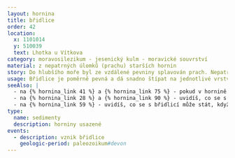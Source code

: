 ```yaml
---
layout: hornina
title: břidlice
order: 42
location:
  x: 1101014
  y: 510039
  text: Lhotka u Vítkova
category: moravosilezikum - jesenický kulm - moravické souvrství
material: z nepatrných úlomků (prachu) starších hornin
story: Do hlubšího moře byl ze vzdálené pevniny splavován prach. Nepatrné částečky hornin se dlouho vznášely ve vodním proudu a teprve daleko od pobřeží začaly klesat ke dnu. Na mořském dně se usazovaly vrstvy kalů. Po dlouhé době z nich vznikla pevná hornina - břidlice. Později byly horniny mořského dna vyzdvihnuty a zvrásněny - staly se součástí pevniny. 
usage: Břidlice je poměrně pevná a dá snadno štípat na jednotlivé vrstvy. Vznikají tak tenké nebo tlustší desky. Desky se štípáním nebo řezáním upravují na požadované tvary. Tenké desky mohou sloužit jako střešní krytina nebo obklad; tlustší desky se nejčastěji používají jako dlažba nebo na ozdobné lícové zdivo.
seeAlso: |
  - na {% hornina_link 41 %} a {% hornina_link 75 %} - pokud v hornině převládají úlomky větší než 0,063 mm, není to břidlice, ale droba
  - na {% hornina_link 28 %} a {% hornina_link 90 %} - uvidíš, co se s břidlicí stane, když se zahřeje a stlačí
  - na {% hornina_link 59 %} - uvidíš, co se s břidlicí může stát, když se zahřeje a stlačí ještě mnohem víc  
type:
  name: sedimenty
  description: horniny usazené
events:
  - description: vznik břidlice
    geologic-period: paleozoikum#devon
---
```


